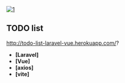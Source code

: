
<a href="https://ibb.co/Pc0hzNG"><img src="https://i.ibb.co/ZB781Vz/1.jpg" alt="1" border="0"></a>



## TODO list
 http://todo-list-laravel-vue.herokuapp.com/?
- **[Laravel]**
- **[Vue]**
- **[axios]**
- **[vite]**